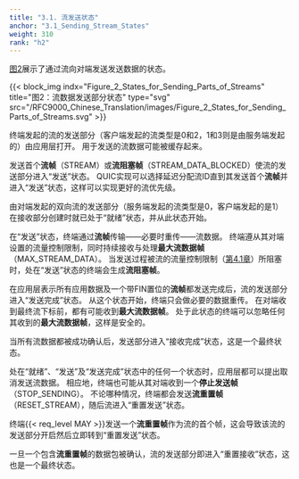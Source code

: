 ```yaml
---
title: "3.1. 流发送状态"
anchor: "3.1_Sending_Stream_States"
weight: 310
rank: "h2"
---
```


[图2](#Figure_2_States_for_Sending_Parts_of_Streams)展示了通过流向对端发送发送数据的状态。

{{< block_img
    indx="Figure_2_States_for_Sending_Parts_of_Streams"
    title="图2：流数据发送部分状态"
    type="svg"
    src="/RFC9000_Chinese_Translation/images/Figure_2_States_for_Sending_Parts_of_Streams.svg" >}}

终端发起的流的发送部分（客户端发起的流类型是0和2，1和3则是由服务端发起的）由应用层打开。
用于发送的流数据可能被缓存起来。

发送首个**流帧**（STREAM）或**流阻塞帧**（STREAM_DATA_BLOCKED）使流的发送部分进入“发送”状态。
QUIC实现可以选择延迟分配流ID直到其发送首个**流帧**并进入“发送”状态，这样可以实现更好的流优先级。

由对端发起的双向流的发送部分（服务端发起的流类型是0，客户端发起的是1）在接收部分创建时就已处于“就绪”状态，并从此状态开始。

在“发送”状态，终端通过**流帧**传输——必要时重传——流数据。
终端遵从其对端设置的流量控制限制，同时持续接收与处理**最大流数据帧**（MAX_STREAM_DATA）。
当发送过程被流的流量控制限制（[第4.1章](#4.1_Data_Flow_Control)）所阻塞时，处在“发送”状态的终端会生成**流阻塞帧**。

在应用层表示所有应用数据及一个带FIN置位的**流帧**都发送完成后，流的发送部分进入“发送完成”状态。
从这个状态开始，终端只会做必要的数据重传。
在对端收到最终流下标前，都有可能收到**最大流数据帧**。
处于此状态的终端可以忽略任何其收到的**最大流数据帧**，这样是安全的。

当所有流数据都被成功确认后，发送部分进入“接收完成”状态，这是一个最终状态。

处在“就绪”、“发送”及“发送完成”状态中的任何一个状态时，应用层都可以提出取消发送流数据。
相应地，终端也可能从其对端收到一个**停止发送帧**（STOP_SENDING）。
不论哪种情况，终端都会发送**流重置帧**（RESET_STREAM），随后流进入“重置发送”状态。

终端{{< req_level MAY >}}发送一个**流重置帧**作为流的首个帧，这会导致该流的发送部分开启然后立即转到“重置发送”状态。

一旦一个包含**流重置帧**的数据包被确认，流的发送部分即进入“重置接收”状态，这也是一个最终状态。